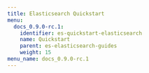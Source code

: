 ```yaml
---
title: Elasticsearch Quickstart
menu:
  docs_0.9.0-rc.1:
    identifier: es-quickstart-elasticsearch
    name: Quickstart
    parent: es-elasticsearch-guides
    weight: 15
menu_name: docs_0.9.0-rc.1
---
```


